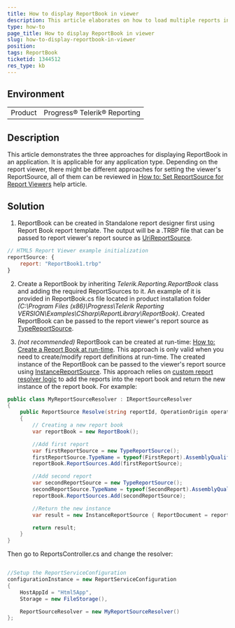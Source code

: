 ```yaml
---
title: How to display ReportBook in viewer
description: This article elaborates on how to load multiple reports in a report book into a viewer.
type: how-to
page_title: How to display ReportBook in viewer
slug: how-to-display-reportbook-in-viewer
position: 
tags: ReportBook
ticketid: 1344512
res_type: kb
---
```


## Environment
<table>
    <tbody>
	    <tr>
	    	<td>Product</td>
	    	<td>Progress® Telerik® Reporting</td>
	    </tr>
    </tbody>
</table>


## Description
This article demonstrates the three approaches for displaying ReportBook in an application. It is applicable for any application type. Depending on the report viewer, there might be different approaches for setting the viewer's ReportSource, all of them can be reviewed in [How to: Set ReportSource for Report Viewers](../report-sources-viewers) help article.

## Solution
1. ReportBook can be created in Standalone report designer first using Report Book report template. The output will be a .TRBP file that can be passed to report viewer's report source as [UriReportSource](../t-telerik-reporting-urireportsource).

  ``` JavaScript
  // HTML5 Report Viewer example initialization
  reportSource: {
      report: "ReportBook1.trbp"
  }
  ```
2. Create a ReportBook by inheriting *Telerik.Reporting.ReportBook* class and adding the required ReportSources to it. An example of it is provided in ReportBook.cs file located in product installation folder *(C:\Program Files (x86)\Progress\Telerik Reporting VERSION\Examples\CSharp\ReportLibrary\ReportBook)*. Created ReportBook can be passed to the report viewer's report source as [TypeReportSource](../t-telerik-reporting-typereportsource).

3. *(not recommended)* ReportBook can be created at run-time: [How to: Create a Report Book at run-time](../designing-reports-reportbook-creating-reportbook-run-time). This approach is only valid when you need to create/modify report definitions at run-time. The created instance of the ReportBook can be passed to the viewer's report source using [InstanceReportSource](../t-telerik-reporting-instancereportsource). This approach relies on [custom report resolver logic](../telerik-reporting-rest-custom-report-resolver) to add the reports into the report book and return the new instance of the report book. For example:

  ``` C#
  public class MyReportSourceResolver : IReportSourceResolver
  {
      public ReportSource Resolve(string reportId, OperationOrigin operationOrigin, IDictionary<string, object> currentParameterValues)
      {
          // Creating a new report book
          var reportBook = new ReportBook();

          //Add first report
          var firstReportSource = new TypeReportSource();
          firstReportSource.TypeName = typeof(FirstReport).AssemblyQualifiedName;
          reportBook.ReportSources.Add(firstReportSource);

          //Add second report
          var secondReportSource = new TypeReportSource();
          secondReportSource.TypeName = typeof(SecondReport).AssemblyQualifiedName;
          reportBook.ReportSources.Add(secondReportSource);

          //Return the new instance
          var result = new InstanceReportSource { ReportDocument = reportBook };

          return result;
      }
  }
  ```
Then go to ReportsController.cs and change the resolver:

  ``` C#

  //Setup the ReportServiceConfiguration
  configurationInstance = new ReportServiceConfiguration
  {
      HostAppId = "Html5App",
      Storage = new FileStorage(),

      ReportSourceResolver = new MyReportSourceResolver()
  };
  ```
